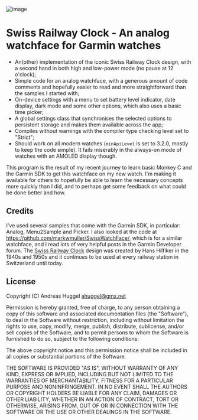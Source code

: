 ![image](https://user-images.githubusercontent.com/972802/211146459-4acc8a60-0c2f-4bf3-acf8-0270906968ab.png)

# Swiss Railway Clock - An analog watchface for Garmin watches

- An(other) implementation of the iconic Swiss Railway Clock design, with a second hand in both high and low-power mode (no pause at 12 o'clock);
- Simple code for an analog watchface, with a generous amount of code comments and hopefully easier to read and more straightforward than the samples I started with;
- On-device settings with a menu to set battery level indicator, date display, dark mode and some other options, which also uses a basic time picker;
- A global settings class that synchronises the selected options to persistent storage and makes them available across the app;
- Compiles without warnings with the compiler type checking level set to "Strict";
- Should work on all modern watches (```minApiLevel``` is set to 3.2.0, mostly to keep the code simple). It fails miserably in the always-on mode of watches with an AMOLED display though.

This program is the result of my recent journey to learn basic Monkey C and the Garmin SDK to get this watchface on my 
new watch. I'm making it available for others to hopefully be able to learn the necessary concepts more quickly than I did, 
and to perhaps get some feedback on what could be done better and how.

## Credits

I've used several samples that come with the Garmin SDK, in particular: Analog, Menu2Sample and Picker.
I also looked at the code at https://github.com/markwmuller/SwissWatchFace/, which is for a similar watchface, and
I read lots of very helpful posts in the Garmin Developer forum.
The [Swiss Railway Clock] design was created by Hans Hilfiker in the 1940s and 1950s and it continues to be used at
every railway station in Switzerland until today.

[Swiss Railway Clock]: https://en.wikipedia.org/wiki/Swiss_railway_clock

## License

Copyright (C) Andreas Huggel <ahuggel@gmx.net>

Permission is hereby granted, free of charge, to any person obtaining a copy of this software
and associated documentation files (the "Software"), to deal in the Software without 
restriction, including without limitation the rights to use, copy, modify, merge, publish, 
distribute, sublicense, and/or sell copies of the Software, and to permit persons to whom the 
Software is furnished to do so, subject to the following conditions:

The above copyright notice and this permission notice shall be included in all copies or 
substantial portions of the Software.

THE SOFTWARE IS PROVIDED "AS IS", WITHOUT WARRANTY OF ANY KIND, EXPRESS OR IMPLIED, INCLUDING 
BUT NOT LIMITED TO THE WARRANTIES OF MERCHANTABILITY, FITNESS FOR A PARTICULAR PURPOSE AND 
NONINFRINGEMENT. IN NO EVENT SHALL THE AUTHORS OR COPYRIGHT HOLDERS BE LIABLE FOR ANY CLAIM, 
DAMAGES OR OTHER LIABILITY, WHETHER IN AN ACTION OF CONTRACT, TORT OR OTHERWISE, ARISING FROM, 
OUT OF OR IN CONNECTION WITH THE SOFTWARE OR THE USE OR OTHER DEALINGS IN THE SOFTWARE.

